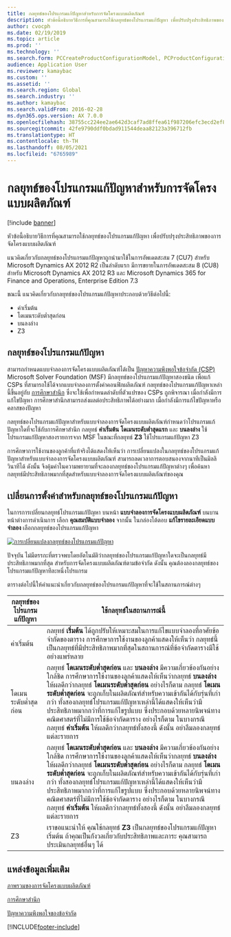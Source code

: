 ```yaml
---
title: กลยุทธ์ของโปรแกรมแก้ปัญหาสำหรับการจัดโครงแบบผลิตภัณฑ์
description: หัวข้อนี้อธิบายวิธีการที่คุณสามารถใช้กลยุทธ์ของโปรแกรมแก้ปัญหา เพื่อปรับปรุงประสิทธิภาพของการจัดโครงแบบผลิตภัณฑ์
author: cvocph
ms.date: 02/19/2019
ms.topic: article
ms.prod: ''
ms.technology: ''
ms.search.form: PCCreateProductConfigurationModel, PCProductConfigurationModelListPage
audience: Application User
ms.reviewer: kamaybac
ms.custom: ''
ms.assetid: ''
ms.search.region: Global
ms.search.industry: ''
ms.author: kamaybac
ms.search.validFrom: 2016-02-28
ms.dyn365.ops.version: AX 7.0.0
ms.openlocfilehash: 38755cc224ee2ae642d3caf7ad8ffea61f987206efc3ecd2ef81ecaf21cd6f4e
ms.sourcegitcommit: 42fe9790ddf0bdad911544deaa82123a396712fb
ms.translationtype: HT
ms.contentlocale: th-TH
ms.lasthandoff: 08/05/2021
ms.locfileid: "6765989"
---
```

# <a name="solver-strategy-for-product-configuration"></a>กลยุทธ์ของโปรแกรมแก้ปัญหาสำหรับการจัดโครงแบบผลิตภัณฑ์

[!include [banner](../includes/banner.md)]

หัวข้อนี้อธิบายวิธีการที่คุณสามารถใช้กลยุทธ์ของโปรแกรมแก้ปัญหา เพื่อปรับปรุงประสิทธิภาพของการจัดโครงแบบผลิตภัณฑ์

แนวคิดเกี่ยวกับกลยุทธ์ของโปรแกรมแก้ปัญหาถูกนำมาใช้ในการอัพเดตสะสม 7 (CU7) สำหรับ Microsoft Dynamics AX 2012 R2 เป็นลำดับแรก มีการขยายในการอัพเดตสะสม 8 (CU8) สำหรับ Microsoft Dynamics AX 2012 R3 และ Microsoft Dynamics 365 for Finance and Operations, Enterprise Edition 7.3

ขณะนี้ แนวคิดเกี่ยวกับกลยุทธ์ของโปรแกรมแก้ปัญหาประกอบด้วยวิธีต่อไปนี้:

- ค่าเริ่มต้น
- โดเมนระดับต่ำสุดก่อน
- บนลงล่าง
- Z3

## <a name="solver-strategy"></a>กลยุทธ์ของโปรแกรมแก้ปัญหา 

สามารถกำหนดแบบจำลองการจัดโครงแบบผลิตภัณฑ์ได้เป็น [ปัญหาความพึงพอใจข้อจำกัด (CSP)](http://aima.cs.berkeley.edu/2nd-ed/newchap05.pdf) Microsoft Solver Foundation (MSF) มีกลยุทธ์ของโปรแกรมแก้ปัญหาสองชนิด เพื่อแก้ CSPs ที่สามารถใช้ได้จากแบบจำลองการตั้งค่าคอนฟิกผลิตภัณฑ์ กลยุทธ์ของโปรแกรมแก้ปัญหาเหล่านี้ขึ้นอยู่กับ [การศึกษาสำนึก](https://techterms.com/definition/heuristic) ซึ่งจะใช้เพื่อกำหนดลำดับที่ตัวแปรของ CSPs ถูกพิจารณา เมื่อกำลังมีการแก้ไขปัญหา การศึกษาสำนึกสามารถส่งผลต่อประสิทธิภาพได้อย่างมาก เมื่อกำลังมีการแก้ไขปัญหาหรือคลาสของปัญหา

กลยุทธ์ของโปรแกรมแก้ปัญหาสำหรับแบบจำลองการจัดโครงแบบผลิตภัณฑ์กำหนดว่าโปรแกรมแก้ปัญหาใดที่จะใช้กับการศึกษาสำนึก กลยุทธ์ **ค่าเริ่มต้น** **โดเมนระดับต่ำสุดแรก** และ **บนลงล่าง** ใช้โปรแกรมแก้ปัญหาสองรายการจาก MSF ในขณะที่กลยุทธ์ **Z3** ใช้โปรแกรมแก้ปัญหา Z3 

การศึกษาการใช้งานของลูกค้าที่แท้จริงได้แสดงให้เห็นว่า การเปลี่ยนแปลงในกลยุทธ์ของโปรแกรมแก้ปัญหาสำหรับแบบจำลองการจัดโครงแบบผลิตภัณฑ์ สามารถลดเวลาการตอบสนองจากนาทีเป็นมิลลิวินาทีได้ ดังนั้น จึงคุ้มค่าในความพยายามที่จะลองกลยุทธ์ของโปรแกรมแก้ปัญหาต่างๆ เพื่อค้นหากลยุทธ์มีประสิทธิภาพมากที่สุดสำหรับแบบจำลองการจัดโครงแบบผลิตภัณฑ์ของคุณ

## <a name="change-the-settings-for-the-solver-strategy"></a>เปลี่ยนการตั้งค่าสำหรับกลยุทธ์ของโปรแกรมแก้ปัญหา

ในการการเปลี่ยนกลยุทธ์โปรแกรมแก้ปัญหา บนหน้า **แบบจำลองการจัดโครงแบบผลิตภัณฑ์** บนบานหน้าต่างการดำเนินการ เลือก **คุณสมบัติแบบจำลอง** จากนั้น ในกล่องโต้ตอบ **แก้ไขรายละเอียดแบบจำลอง** เลือกกลยุทธ์ของโปรแกรมแก้ปัญหา

[![การเปลี่ยนแปลงกลยุทธ์ของโปรแกรมแก้ปัญหา](./media/solver-strategy.png)](./media/solver-strategy.png)

ปัจจุบัน ไม่มีตรรกะที่ตรวจพบโดยอัตโนมัติว่ากลยุทธ์ของโปรแกรมแก้ปัญหาใดจะเป็นกลยุทธ์มีประสิทธิภาพมากที่สุด สำหรับการจัดโครงแบบผลิตภัณฑ์ตามข้อจำกัด ดังนั้น คุณต้องลองกลยุทธ์ของโปรแกรมแก้ปัญหาทีละหนึ่งโปรแกรม

ตารางต่อไปนี้ให้คำแนะนำเกี่ยวกับกลยุทธ์ของโปรแกรมแก้ปัญหาที่จะใช้ในสถานการณ์ต่างๆ

| กลยุทธ์ของโปรแกรมแก้ปัญหา      | ใช้กลยุทธ์ในสถานการณ์นี้ |
|----------------------|-----------------------------------|
| ค่าเริ่มต้น              | กลยุทธ์ **เริ่มต้น** ได้ถูกปรับให้เหมาะสมในการแก้ไขแบบจำลองที่อาศัยข้อจำกัดของตาราง การศึกษาการใช้งานของลูกค้าแสดงให้เห็นว่า กลยุทธ์นี้เป็นกลยุทธ์ที่มีประสิทธิภาพมากที่สุดในสถานการณ์ที่ข้อจำกัดตารางมีใช้อย่างแพร่หลาย |
| โดเมนระดับต่ำสุดก่อน | กลยุทธ์ **โดเมนระดับต่ำสุดก่อน** และ **บนลงล่าง** มีความเกี่ยวข้องกันอย่างใกล้ชิด การศึกษาการใช้งานของลูกค้าแสดงให้เห็นว่ากลยุทธ์ **บนลงล่าง** ให้ผลดีกว่ากลยุทธ์ **โดเมนระดับต่ำสุดก่อน** อย่างไรก็ตาม กลยุทธ์ **โดเมนระดับต่ำสุดก่อน** จะถูกเก็บในผลิตภัณฑ์สำหรับความเข้ากันได้กับรุ่นที่เก่ากว่า ทั้งสองกลยุทธ์โปรแกรมแก้ปัญหาเหล่านี้ได้แสดงให้เห็นว่ามีประสิทธิภาพมากกว่าที่การแก้ไขรูปแบบ ซึ่งประกอบด้วยหลายนิพจน์ทางคณิตศาสตร์ที่ไม่มีการใช้ข้อจำกัดตาราง อย่างไรก็ตาม ในบางกรณี กลยุทธ์ **ค่าเริ่มต้น** ให้ผลดีกว่ากลยุทธ์ทั้งสองนี้ ดังนั้น อย่าลืมลองกลยุทธ์แต่ละรายการ |
| บนลงล่าง             | กลยุทธ์ **โดเมนระดับต่ำสุดก่อน** และ **บนลงล่าง** มีความเกี่ยวข้องกันอย่างใกล้ชิด การศึกษาการใช้งานของลูกค้าแสดงให้เห็นว่ากลยุทธ์ **บนลงล่าง** ให้ผลดีกว่ากลยุทธ์ **โดเมนระดับต่ำสุดก่อน** อย่างไรก็ตาม กลยุทธ์ **โดเมนระดับต่ำสุดก่อน** จะถูกเก็บในผลิตภัณฑ์สำหรับความเข้ากันได้กับรุ่นที่เก่ากว่า ทั้งสองกลยุทธ์โปรแกรมแก้ปัญหาเหล่านี้ได้แสดงให้เห็นว่ามีประสิทธิภาพมากกว่าที่การแก้ไขรูปแบบ ซึ่งประกอบด้วยหลายนิพจน์ทางคณิตศาสตร์ที่ไม่มีการใช้ข้อจำกัดตาราง อย่างไรก็ตาม ในบางกรณี กลยุทธ์ **ค่าเริ่มต้น** ให้ผลดีกว่ากลยุทธ์ทั้งสองนี้ ดังนั้น อย่าลืมลองกลยุทธ์แต่ละรายการ |
| Z3                   | เราขอแนะนำให้ คุณใช้กลยุทธ์ **Z3** เป็นกลยุทธ์ของโปรแกรมแก้ปัญหาเริ่มต้น ถ้าคุณเป็นกังวลเกี่ยวกับประสิทธิภาพและภาระ คุณสามารถประเมินกลยุทธ์อื่นๆ ได้ |

## <a name="additional-resources"></a>แหล่งข้อมูลเพิ่มเติม

[ภาพรวมของการจัดโครงแบบผลิตภัณฑ์](build-product-configuration-model.md)

[การศึกษาสำนึก](https://techterms.com/definition/heuristic)

[ปัญหาความพึงพอใจของข้อจำกัด](http://aima.cs.berkeley.edu/2nd-ed/newchap05.pdf)


[!INCLUDE[footer-include](../../includes/footer-banner.md)]